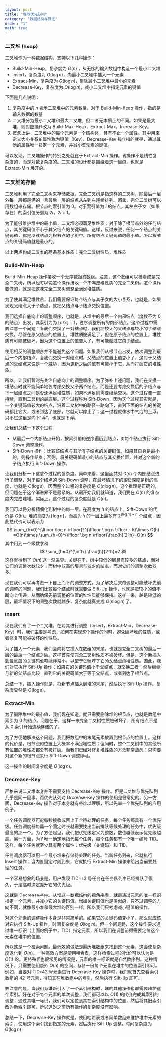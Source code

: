 ```yaml
---
layout: post
title: "堆与优先队列"
category: "数据结构与算法"
order: "1"
math: true
---
```




### 二叉堆 (heap)

二叉堆作为一种数据结构，支持以下几种操作：

- Build-Min-Heap，复杂度为 $O(n)$ ，从无序的输入数组中构造一个最小二叉堆
- Insert，复杂度为 $O(\log n)$，向最小二叉堆中插入一个元素
- Extract-Min，复杂度为 $O(\log n)$，删除最小二叉堆中最小的元素
- Decrease-Key，复杂度为 $O(\log n)$，减小二叉堆中指定元素的键值

下面是几点说明：

1. 复杂度中的 $n$ 表示二叉堆中的元素数量。对于 Build-Min-Heap 操作，指的是输入数据的数量
2. 二叉堆分为最小二叉堆和最大二叉堆，但二者无本质上的不同。如果是最大堆，则对应操作改为 Build-Max-Heap，Extract-Max，Increase-Key。
3. 概念上讲，二叉堆中的每个元素是一个结构体，具有不止一个属性。其中用来定义大小关系的属性称为键值（Key）。Decrease-Key 操作指的就是，通过其他的属性唯一指定一个元素，并减小该元素的键值。

可以发现，二叉堆操作的特别之处就在于 Extract-Min 操作。该操作不是线性复杂度的，而是对数复杂度的。二叉堆的设计都是围绕着这一目的，也就是 Extract-Min 展开的。

### 二叉堆的存储

二叉堆利用了完全二叉树来存储数据。完全二叉树是指这样的二叉树，除最后一层外每一层都是满的，且最后一层的结点从左到右连续排列。因此，完全二叉树可以用数组来存储。根节点的索引值为 0。对于索引值为 $i$ 的结点，其左右子女（如果存在）的索引值分别为 $2i$，$2i+1$。

为了能够维护堆中的最小值，二叉堆必须满足堆性质：对于除了根节点外的任何结点，其关键码值不小于其父结点的关键码值。这样，反过来说，任何一个结点的关键码值，都是以该结点为根节点的子树中，所有结点关键码值的最小值。所以根节点的关键码值就是最小的。

以上两点构成二叉堆的两条基本性质：完全二叉树性质，堆性质

### Build-Min-Heap

Build-Min-Heap 操作接收一个无序数据的数组。注意，这个数组可以被看成是完全二叉树，所以也可以说这个操作接收一个不满足堆性质的完全二叉树。这个操作要做的，就是把这棵完全二叉树调整至满足堆性质。

为了使其满足堆性质，我们需要保证每个结点与其子女的大小关系，也就是，如果发现父结点大于子结点，就把父结点与子结点交换位置。

我们选择自底向上的调整顺序，也就是，从堆中的最后一个内部结点（度数不为 0 的结点）出发，其索引为为 $\lfloor n/2 \rfloor -1$，逆序调整所有的内部结点。这个过程中需要注意一个问题：当我们交换了一对结点时，我们把较大的父结点与较小的子结点交换。尽管在原父结点的位置上，堆性质被满足了，但在原子结点的位置上，堆性质有可能被破坏，因为这个位置上的值变大了，有可能超过它的子结点。

使用相反的调整顺序并不能避免这个问题，如果我们从根节点出发，依次调整到最后一个内部结点，当我们交换一对结点时，父结点的位置上值变小了，这对于父结点的父结点来说是一个威胁，因为更新之后的值有可能小于它，从而打破它的堆性质。

所以，让我们暂时先关注自底向上的调整顺序。为了弥补上述问题，我们在交换一堆结点时就不能简单地仅考虑交换父子两个结点，而是还要考虑交换后的子结点与下一层结点之间是否还满足堆性质，如果不满足则需要继续交换。这个过程要一直持续，直到二叉树的最底层。这个过程称为 Sift-Down，因为这个过程其实就是，一个关键码值较大的结点，沿着二叉树中的路径一路向下，直到下面的结点的关键码都比它大，或者到达了底部，它就可以停止了；这一过程就像水中气泡的上浮，只不过这里是向下”浮“，也就是下浮。

让我们总结一下这个过程

- 从最后一个内部结点开始，按索引值的逆序遍历到结点，对每个结点执行 Sift-Down 调整操作。
- Sift-Down 操作：比较该结点与其所有子结点的关键码值，如果其自身是最小的，则操作结束；否则，将关键码值最小的结点与其交换位置，并对这个新的子结点执行 Sift-Down 操作。

让我们分析一下这整个过程的复杂度。简单来看，这里面共对 $O(n)$ 个内部结点进行了调整，对于每个结点的 Sift-Down 调整，在最坏情况下的递归深度是树的高度，也就是 $O(\log n)$，因而整个过程的复杂度是 $O(n\log n)$。这个推理是正确的，但问题在于这个渐进界不是最紧的。从最开始我们就知道，我们要在 $O(n)$ 的复杂度内完成建堆。实际上，这个过程的复杂度就是 $O(n)$。

我们可以将分析精细化到树中的每一层。在高度为 $h$ 的结点上，Sift-Down 的代价是 $O(h)$。堆的高度为 $\lfloor \log n\rfloor$，而高为 $h$ 的一层上最多有 $2^{\lfloor\log n \rfloor -h}$ 个结点，因此总代价可以表示为
$$
\sum_{h=0}^{\lfloor \log n \rfloor}2^{\lfloor \log n \rfloor - h}\times O(h) 
=O(n)\times \sum_{h=0}^{\lfloor \log n \rfloor}\frac{h}{2^h}=O(n)
$$
其中用到一个级数求和
$$
\sum_{h=0}^{\infty} \frac{h}{2^h}=2
$$
这样就得到了 $O(n)$ 这一渐进界。关键在于，树中较低的层具有较多的结点，而对它们的调整次数较少；而树中较高的层具有较少的结点，而对它们的调整次数较多。

现在我们可以再考虑一下自上而下的调整方式。为了解决后来的调整可能破坏先前的调整的问题，我们比较每个结点时就需要做 Sift-Up 操作，也就是把较小的值不断向上传递，从而确保先前调整的位置的堆性质能够保持。这样一来，越是较低的层，最坏情况下的调整次数就越多，复杂度就真变成 $O(n\log n)$ 了。

### Insert 

现在我们有了一个二叉堆。在对其进行调整（Insert，Extract-Min，Decrease-Key）时，我们主要是考虑，如何在实现这个操作的同时，避免破坏堆的性质，或者修复可能被破坏的堆性质。

为了插入一个元素，我们会向将它插入在数组的末尾，也就是完全二叉树的最后一层的最后一个结点之后。这样首先使完全二叉树性质不被破坏。但是，这个新插入到最底层的关键码值可能非常小，以至于它破坏了它的父结点的堆性质。因此，我们对它执行 Sift-Up 操作：如果它的关键码值小于父结点，就交换二者；然后继续与新的父结点比较，直到它的关键码值大于等于父结点，或者到达了根节点。

总结一下，插入操作就是，将新节点插入到堆的末尾，然后执行 Sift-Up 操作。复杂度显然是 $O(\log n)$。

### Extract-Min

为了删除堆中的最小值，我们现在知道，就只需要删除堆的根节点，也就是数组中索引为 0 的结点。问题在于，这样一来完全二叉树性质被破坏了，所有结点不是从 0 索引开始连续存储的了。

为了方便地解决这个问题，我们把数组中的末尾元素放置到根节点的位置上。这样的代价是，根节点的位置上大概率不满足堆性质；但同时，整个二叉树中的其他所有位置的堆性质都没有被打破。而我们已经对修复堆性质的方法非常熟悉：只需要对这个新的根节点执行 Sift-Down 调整即可。

这一操作的时间复杂度是 $O(\log n)$。

### Decrease-Key

严格来说二叉堆本身并不需要支持 Decrease-Key 操作。但是二叉堆与优先队列几乎是同一回事，而优先队列对 Drcrease-Key 操作的使用是很常见的。另一方面，Decrease-Key 操作对于本身就有些难以理解，所以先举一个优先队列的应用例子。

一个任务调度器可能每秒接收成百上千个待处理的任务，每个任务都具有一个优先级。任务调度器每隔一个固定时长就需要找出当前排队等候处理的任务中，优先级最高的那一个。为了方便起见，我们把优先级定义为整数，数值越低表示优先级越高。另一方面，为了唯一确定地指代每个任务，每个任务都有一个唯一编号 TID。这样，每个任务就至少具有两个属性：优先级（关键码）和 TID。

任务调度器可以用一个最小堆来存储待处理的任务。当新任务到来，它就执行 Insert 操作；当内置固定时刻到来，它就执行 Extract-Min 操作来给出当前要处理的任务。

一个容易想象的场景是，用户发现 TID=42 号任务在任务队列中已经排队了很久，于是临时决定提升它的优先级。

这就是 Decrease-Key。从堆这一数据结构的视角来看，就是通过元素的唯一标识指定一个元素，并减小它的关键码值。增加关键码值也是类似的，只不过调整的方向不同，就像最小堆和最大堆的区别一样，所以我们只考虑减小键值的操作。

对这个元素的调整操作本身是非常简单的。如果它的关键码值变小了，那么就应该对它执行 Sift-Up 操作，时间复杂度是 $O(\log n)$。但一个问题是，这个操作要求通过唯一标识（上面的例子中，TID）指定元素，所以我们在调整前得需要定位这个元素在堆中的位置。

所以这是一个检索问题。最低效的做法是遍历堆数组来找到这个元素，这会使复杂度退化到 $O(n)$。一种高效方案是使用哈希表，这样检索过程的代价可以认为是 $O(1)$ 的。更特殊但也很常见的情况是，元素的唯一标识就是自然数序列。这种情况下，只需要使用额外 $O(n)$  的空间，存储一份每个元素在堆中的位置索引即可。例如，当要对 TID=42 号元素进行 Decrease-Key 操作时，我们就首先查看索引数组的 42 号元素，得知其在堆数组中的索引，然后执行 Sift-Up 即可。

要注意的是，当我们为堆新引入了一个索引结构时，堆的其他操作也都需要维护这个索引。好在对于每个元素的单次调整，我们都可以以 $O(1)$ 的代价完成其索引的调整：通过其唯一标识，我们可以定位到其在索引结构中的位置，然后将其旧索引改为新索引即可。所以这对之前所有操作的复杂度没有影响。

总结一下，Decrease-Key 操作就是，使用哈希表或者简单数组来维护堆中元素的索引，使用这个索引找到指定的元素，然后执行 Sift-Up 调整。时间复杂度为 $O(\log n)$



